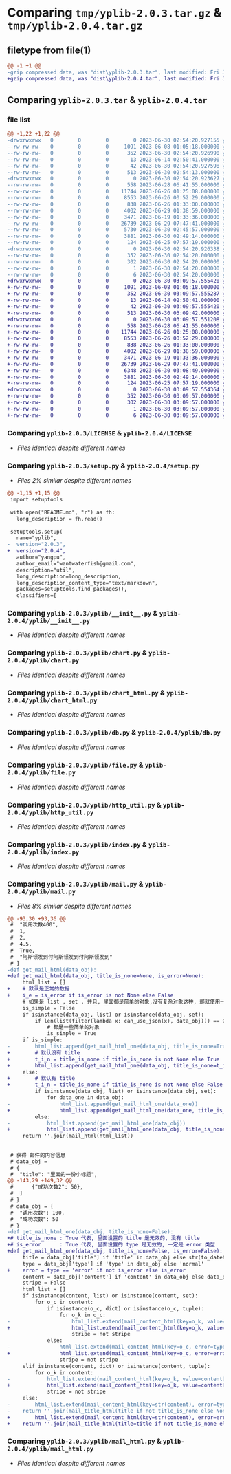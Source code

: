 # Comparing `tmp/yplib-2.0.3.tar.gz` & `tmp/yplib-2.0.4.tar.gz`

## filetype from file(1)

```diff
@@ -1 +1 @@
-gzip compressed data, was "dist\yplib-2.0.3.tar", last modified: Fri Jun 30 02:54:20 2023, max compression
+gzip compressed data, was "dist\yplib-2.0.4.tar", last modified: Fri Jun 30 03:09:57 2023, max compression
```

## Comparing `yplib-2.0.3.tar` & `yplib-2.0.4.tar`

### file list

```diff
@@ -1,22 +1,22 @@
-drwxrwxrwx   0        0        0        0 2023-06-30 02:54:20.927155 yplib-2.0.3/
--rw-rw-rw-   0        0        0     1091 2023-06-08 01:05:18.000000 yplib-2.0.3/LICENSE
--rw-rw-rw-   0        0        0      352 2023-06-30 02:54:20.926990 yplib-2.0.3/PKG-INFO
--rw-rw-rw-   0        0        0       13 2023-06-14 02:50:41.000000 yplib-2.0.3/README.md
--rw-rw-rw-   0        0        0       42 2023-06-30 02:54:20.927598 yplib-2.0.3/setup.cfg
--rw-rw-rw-   0        0        0      513 2023-06-30 02:54:13.000000 yplib-2.0.3/setup.py
-drwxrwxrwx   0        0        0        0 2023-06-30 02:54:20.923627 yplib-2.0.3/yplib/
--rw-rw-rw-   0        0        0      558 2023-06-28 06:41:55.000000 yplib-2.0.3/yplib/__init__.py
--rw-rw-rw-   0        0        0    11744 2023-06-26 01:25:08.000000 yplib-2.0.3/yplib/chart.py
--rw-rw-rw-   0        0        0     8553 2023-06-26 00:52:29.000000 yplib-2.0.3/yplib/chart_html.py
--rw-rw-rw-   0        0        0      838 2023-06-26 01:33:00.000000 yplib-2.0.3/yplib/db.py
--rw-rw-rw-   0        0        0     4002 2023-06-29 01:38:59.000000 yplib-2.0.3/yplib/file.py
--rw-rw-rw-   0        0        0     3471 2023-06-19 01:33:36.000000 yplib-2.0.3/yplib/http_util.py
--rw-rw-rw-   0        0        0    26739 2023-06-29 07:47:41.000000 yplib-2.0.3/yplib/index.py
--rw-rw-rw-   0        0        0     5730 2023-06-30 02:45:57.000000 yplib-2.0.3/yplib/mail.py
--rw-rw-rw-   0        0        0     3881 2023-06-30 02:49:14.000000 yplib-2.0.3/yplib/mail_html.py
--rw-rw-rw-   0        0        0      124 2023-06-25 07:57:19.000000 yplib-2.0.3/yplib/temp.py
-drwxrwxrwx   0        0        0        0 2023-06-30 02:54:20.926338 yplib-2.0.3/yplib.egg-info/
--rw-rw-rw-   0        0        0      352 2023-06-30 02:54:20.000000 yplib-2.0.3/yplib.egg-info/PKG-INFO
--rw-rw-rw-   0        0        0      302 2023-06-30 02:54:20.000000 yplib-2.0.3/yplib.egg-info/SOURCES.txt
--rw-rw-rw-   0        0        0        1 2023-06-30 02:54:20.000000 yplib-2.0.3/yplib.egg-info/dependency_links.txt
--rw-rw-rw-   0        0        0        6 2023-06-30 02:54:20.000000 yplib-2.0.3/yplib.egg-info/top_level.txt
+drwxrwxrwx   0        0        0        0 2023-06-30 03:09:57.555420 yplib-2.0.4/
+-rw-rw-rw-   0        0        0     1091 2023-06-08 01:05:18.000000 yplib-2.0.4/LICENSE
+-rw-rw-rw-   0        0        0      352 2023-06-30 03:09:57.555287 yplib-2.0.4/PKG-INFO
+-rw-rw-rw-   0        0        0       13 2023-06-14 02:50:41.000000 yplib-2.0.4/README.md
+-rw-rw-rw-   0        0        0       42 2023-06-30 03:09:57.555420 yplib-2.0.4/setup.cfg
+-rw-rw-rw-   0        0        0      513 2023-06-30 03:09:42.000000 yplib-2.0.4/setup.py
+drwxrwxrwx   0        0        0        0 2023-06-30 03:09:57.551208 yplib-2.0.4/yplib/
+-rw-rw-rw-   0        0        0      558 2023-06-28 06:41:55.000000 yplib-2.0.4/yplib/__init__.py
+-rw-rw-rw-   0        0        0    11744 2023-06-26 01:25:08.000000 yplib-2.0.4/yplib/chart.py
+-rw-rw-rw-   0        0        0     8553 2023-06-26 00:52:29.000000 yplib-2.0.4/yplib/chart_html.py
+-rw-rw-rw-   0        0        0      838 2023-06-26 01:33:00.000000 yplib-2.0.4/yplib/db.py
+-rw-rw-rw-   0        0        0     4002 2023-06-29 01:38:59.000000 yplib-2.0.4/yplib/file.py
+-rw-rw-rw-   0        0        0     3471 2023-06-19 01:33:36.000000 yplib-2.0.4/yplib/http_util.py
+-rw-rw-rw-   0        0        0    26739 2023-06-29 07:47:41.000000 yplib-2.0.4/yplib/index.py
+-rw-rw-rw-   0        0        0     6348 2023-06-30 03:08:49.000000 yplib-2.0.4/yplib/mail.py
+-rw-rw-rw-   0        0        0     3881 2023-06-30 02:49:14.000000 yplib-2.0.4/yplib/mail_html.py
+-rw-rw-rw-   0        0        0      124 2023-06-25 07:57:19.000000 yplib-2.0.4/yplib/temp.py
+drwxrwxrwx   0        0        0        0 2023-06-30 03:09:57.554364 yplib-2.0.4/yplib.egg-info/
+-rw-rw-rw-   0        0        0      352 2023-06-30 03:09:57.000000 yplib-2.0.4/yplib.egg-info/PKG-INFO
+-rw-rw-rw-   0        0        0      302 2023-06-30 03:09:57.000000 yplib-2.0.4/yplib.egg-info/SOURCES.txt
+-rw-rw-rw-   0        0        0        1 2023-06-30 03:09:57.000000 yplib-2.0.4/yplib.egg-info/dependency_links.txt
+-rw-rw-rw-   0        0        0        6 2023-06-30 03:09:57.000000 yplib-2.0.4/yplib.egg-info/top_level.txt
```

### Comparing `yplib-2.0.3/LICENSE` & `yplib-2.0.4/LICENSE`

 * *Files identical despite different names*

### Comparing `yplib-2.0.3/setup.py` & `yplib-2.0.4/setup.py`

 * *Files 2% similar despite different names*

```diff
@@ -1,15 +1,15 @@
 import setuptools
 
 with open("README.md", "r") as fh:
   long_description = fh.read()
 
 setuptools.setup(
   name="yplib",
-  version="2.0.3",
+  version="2.0.4",
   author="yangpu",
   author_email="wantwaterfish@gmail.com",
   description="util",
   long_description=long_description,
   long_description_content_type="text/markdown",
   packages=setuptools.find_packages(),
   classifiers=[
```

### Comparing `yplib-2.0.3/yplib/__init__.py` & `yplib-2.0.4/yplib/__init__.py`

 * *Files identical despite different names*

### Comparing `yplib-2.0.3/yplib/chart.py` & `yplib-2.0.4/yplib/chart.py`

 * *Files identical despite different names*

### Comparing `yplib-2.0.3/yplib/chart_html.py` & `yplib-2.0.4/yplib/chart_html.py`

 * *Files identical despite different names*

### Comparing `yplib-2.0.3/yplib/db.py` & `yplib-2.0.4/yplib/db.py`

 * *Files identical despite different names*

### Comparing `yplib-2.0.3/yplib/file.py` & `yplib-2.0.4/yplib/file.py`

 * *Files identical despite different names*

### Comparing `yplib-2.0.3/yplib/http_util.py` & `yplib-2.0.4/yplib/http_util.py`

 * *Files identical despite different names*

### Comparing `yplib-2.0.3/yplib/index.py` & `yplib-2.0.4/yplib/index.py`

 * *Files identical despite different names*

### Comparing `yplib-2.0.3/yplib/mail.py` & `yplib-2.0.4/yplib/mail.py`

 * *Files 8% similar despite different names*

```diff
@@ -93,30 +93,36 @@
 # 	"调用次数400",
 # 	1,
 # 	2,
 # 	4.5,
 # 	True,
 # 	"阿斯顿发到付阿斯顿发到付阿斯顿发到"
 # ]
-def get_mail_html(data_obj):
+def get_mail_html(data_obj, title_is_none=None, is_error=None):
     html_list = []
+    # 默认是正常的数据
+    i_e = is_error if is_error is not None else False
     # 如果是 list , set . 并且, 里面都是简单的对象,没有复杂对象这种, 那就使用一个发送吧
     is_simple = False
     if isinstance(data_obj, list) or isinstance(data_obj, set):
         if len(list(filter(lambda x: can_use_json(x), data_obj))) == 0:
             # 都是一些简单的对象
             is_simple = True
     if is_simple:
-        html_list.append(get_mail_html_one(data_obj, title_is_none=True))
+        # 默认没有 title
+        t_i_n = title_is_none if title_is_none is not None else True
+        html_list.append(get_mail_html_one(data_obj, title_is_none=t_i_n, is_error=i_e))
     else:
+        # 默认有 title
+        t_i_n = title_is_none if title_is_none is not None else False
         if isinstance(data_obj, list) or isinstance(data_obj, set):
             for data_one in data_obj:
-                html_list.append(get_mail_html_one(data_one))
+                html_list.append(get_mail_html_one(data_one, title_is_none=t_i_n, is_error=i_e))
         else:
-            html_list.append(get_mail_html_one(data_obj))
+            html_list.append(get_mail_html_one(data_obj, title_is_none=t_i_n, is_error=i_e))
     return ''.join(mail_html(html_list))
 
 
 # 获得 邮件的内容信息
 # data_obj =
 # {
 # 	"title": "里面的一份小标题",
@@ -143,29 +149,32 @@
 # 		{"成功次数2": 50},
 # 	]
 # }
 # data_obj = {
 # 	"调用次数": 100,
 # 	"成功次数": 50
 # }
-def get_mail_html_one(data_obj, title_is_none=False):
+# title_is_none : True 代表, 里面设置的 title 是无效的, 没有 title
+# is_error      : True 代表, 里面设置的 type 是无效的, 一定是 error 类型
+def get_mail_html_one(data_obj, title_is_none=False, is_error=False):
     title = data_obj['title'] if 'title' in data_obj else str(to_datetime())
     type = data_obj['type'] if 'type' in data_obj else 'normal'
+    error = type == 'error' if not is_error else is_error
     content = data_obj['content'] if 'content' in data_obj else data_obj
     stripe = False
     html_list = []
     if isinstance(content, list) or isinstance(content, set):
         for o_c in content:
             if isinstance(o_c, dict) or isinstance(o_c, tuple):
                 for o_k in o_c:
-                    html_list.extend(mail_content_html(key=o_k, value=o_c[o_k], error=type == 'error', stripe=stripe))
+                    html_list.extend(mail_content_html(key=o_k, value=o_c[o_k], error=error, stripe=stripe))
                     stripe = not stripe
             else:
-                html_list.extend(mail_content_html(key=o_c, error=type == 'error', stripe=stripe))
+                html_list.extend(mail_content_html(key=o_c, error=error, stripe=stripe))
                 stripe = not stripe
     elif isinstance(content, dict) or isinstance(content, tuple):
         for o_k in content:
-            html_list.extend(mail_content_html(key=o_k, value=content[o_k], error=type == 'error', stripe=stripe))
+            html_list.extend(mail_content_html(key=o_k, value=content[o_k], error=error, stripe=stripe))
             stripe = not stripe
     else:
-        html_list.extend(mail_content_html(key=str(content), error=type == 'error', stripe=stripe))
-    return ''.join(mail_title_html(title if not title_is_none else None, html_list, type == 'error'))
+        html_list.extend(mail_content_html(key=str(content), error=error, stripe=stripe))
+    return ''.join(mail_title_html(title=title if not title_is_none else None, body=html_list, error=error))
```

### Comparing `yplib-2.0.3/yplib/mail_html.py` & `yplib-2.0.4/yplib/mail_html.py`

 * *Files identical despite different names*


